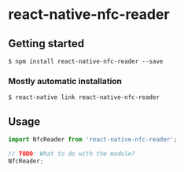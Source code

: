 # react-native-nfc-reader

## Getting started

`$ npm install react-native-nfc-reader --save`

### Mostly automatic installation

`$ react-native link react-native-nfc-reader`

## Usage
```javascript
import NfcReader from 'react-native-nfc-reader';

// TODO: What to do with the module?
NfcReader;
```
